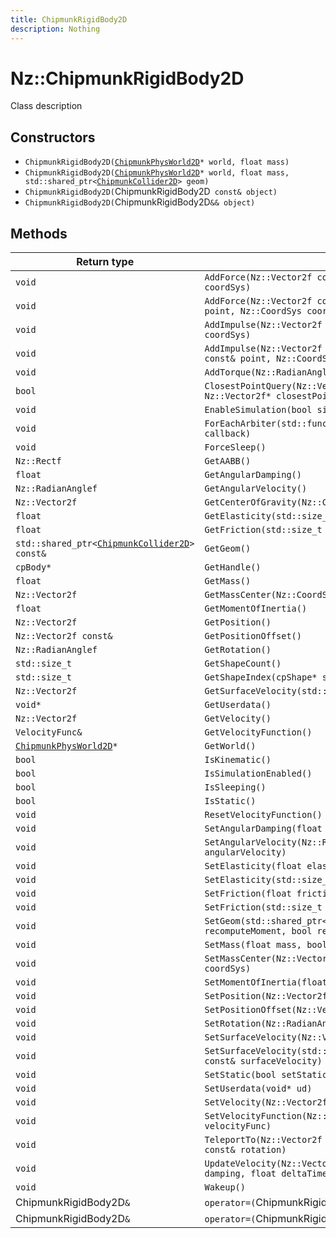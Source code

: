 ```yaml
---
title: ChipmunkRigidBody2D
description: Nothing
---
```


# Nz::ChipmunkRigidBody2D

Class description

## Constructors

- `ChipmunkRigidBody2D(`[`ChipmunkPhysWorld2D`](documentation/generated/ChipmunkPhysics2D/ChipmunkPhysWorld2D.md)`* world, float mass)`
- `ChipmunkRigidBody2D(`[`ChipmunkPhysWorld2D`](documentation/generated/ChipmunkPhysics2D/ChipmunkPhysWorld2D.md)`* world, float mass, std::shared_ptr<`[`ChipmunkCollider2D`](documentation/generated/ChipmunkPhysics2D/ChipmunkCollider2D.md)`> geom)`
- `ChipmunkRigidBody2D(`ChipmunkRigidBody2D` const& object)`
- `ChipmunkRigidBody2D(`ChipmunkRigidBody2D`&& object)`

## Methods

| Return type | Signature |
| ----------- | --------- |
| `void` | `AddForce(Nz::Vector2f const& force, Nz::CoordSys coordSys)` |
| `void` | `AddForce(Nz::Vector2f const& force, Nz::Vector2f const& point, Nz::CoordSys coordSys)` |
| `void` | `AddImpulse(Nz::Vector2f const& impulse, Nz::CoordSys coordSys)` |
| `void` | `AddImpulse(Nz::Vector2f const& impulse, Nz::Vector2f const& point, Nz::CoordSys coordSys)` |
| `void` | `AddTorque(Nz::RadianAnglef const& torque)` |
| `bool` | `ClosestPointQuery(Nz::Vector2f const& position, Nz::Vector2f* closestPoint, float* closestDistance)` |
| `void` | `EnableSimulation(bool simulation)` |
| `void` | `ForEachArbiter(std::function<void (ChipmunkArbiter2D &)> callback)` |
| `void` | `ForceSleep()` |
| `Nz::Rectf` | `GetAABB()` |
| `float` | `GetAngularDamping()` |
| `Nz::RadianAnglef` | `GetAngularVelocity()` |
| `Nz::Vector2f` | `GetCenterOfGravity(Nz::CoordSys coordSys)` |
| `float` | `GetElasticity(std::size_t shapeIndex)` |
| `float` | `GetFriction(std::size_t shapeIndex)` |
| `std::shared_ptr<`[`ChipmunkCollider2D`](documentation/generated/ChipmunkPhysics2D/ChipmunkCollider2D.md)`> const&` | `GetGeom()` |
| `cpBody*` | `GetHandle()` |
| `float` | `GetMass()` |
| `Nz::Vector2f` | `GetMassCenter(Nz::CoordSys coordSys)` |
| `float` | `GetMomentOfInertia()` |
| `Nz::Vector2f` | `GetPosition()` |
| `Nz::Vector2f const&` | `GetPositionOffset()` |
| `Nz::RadianAnglef` | `GetRotation()` |
| `std::size_t` | `GetShapeCount()` |
| `std::size_t` | `GetShapeIndex(cpShape* shape)` |
| `Nz::Vector2f` | `GetSurfaceVelocity(std::size_t shapeIndex)` |
| `void*` | `GetUserdata()` |
| `Nz::Vector2f` | `GetVelocity()` |
| `VelocityFunc&` | `GetVelocityFunction()` |
| [`ChipmunkPhysWorld2D`](documentation/generated/ChipmunkPhysics2D/ChipmunkPhysWorld2D.md)`*` | `GetWorld()` |
| `bool` | `IsKinematic()` |
| `bool` | `IsSimulationEnabled()` |
| `bool` | `IsSleeping()` |
| `bool` | `IsStatic()` |
| `void` | `ResetVelocityFunction()` |
| `void` | `SetAngularDamping(float angularDamping)` |
| `void` | `SetAngularVelocity(Nz::RadianAnglef const& angularVelocity)` |
| `void` | `SetElasticity(float elasticity)` |
| `void` | `SetElasticity(std::size_t shapeIndex, float elasticity)` |
| `void` | `SetFriction(float friction)` |
| `void` | `SetFriction(std::size_t shapeIndex, float friction)` |
| `void` | `SetGeom(std::shared_ptr<`[`ChipmunkCollider2D`](documentation/generated/ChipmunkPhysics2D/ChipmunkCollider2D.md)`> geom, bool recomputeMoment, bool recomputeMassCenter)` |
| `void` | `SetMass(float mass, bool recomputeMoment)` |
| `void` | `SetMassCenter(Nz::Vector2f const& center, Nz::CoordSys coordSys)` |
| `void` | `SetMomentOfInertia(float moment)` |
| `void` | `SetPosition(Nz::Vector2f const& position)` |
| `void` | `SetPositionOffset(Nz::Vector2f const& offset)` |
| `void` | `SetRotation(Nz::RadianAnglef const& rotation)` |
| `void` | `SetSurfaceVelocity(Nz::Vector2f const& surfaceVelocity)` |
| `void` | `SetSurfaceVelocity(std::size_t shapeIndex, Nz::Vector2f const& surfaceVelocity)` |
| `void` | `SetStatic(bool setStaticBody)` |
| `void` | `SetUserdata(void* ud)` |
| `void` | `SetVelocity(Nz::Vector2f const& velocity)` |
| `void` | `SetVelocityFunction(Nz::ChipmunkRigidBody2D::VelocityFunc velocityFunc)` |
| `void` | `TeleportTo(Nz::Vector2f const& position, Nz::RadianAnglef const& rotation)` |
| `void` | `UpdateVelocity(Nz::Vector2f const& gravity, float damping, float deltaTime)` |
| `void` | `Wakeup()` |
| ChipmunkRigidBody2D`&` | `operator=(`ChipmunkRigidBody2D` const& object)` |
| ChipmunkRigidBody2D`&` | `operator=(`ChipmunkRigidBody2D`&& object)` |
